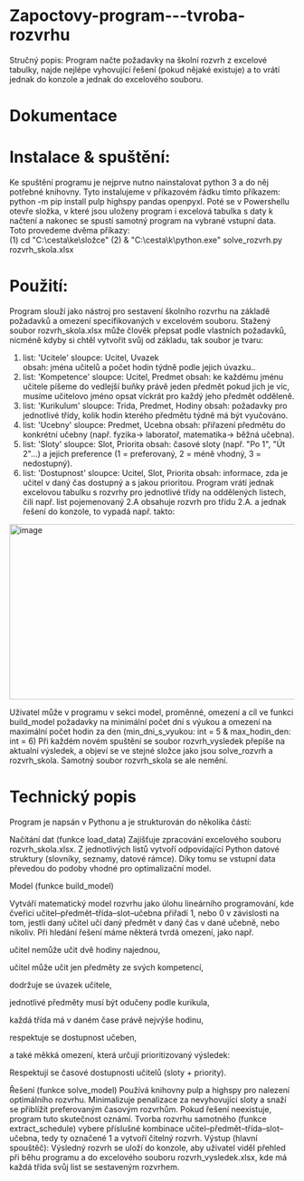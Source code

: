 # Zapoctovy-program---tvroba-rozvrhu
Stručný popis:
Program načte požadavky na školní rozvrh z excelové tabulky, najde nejlépe vyhovující řešení (pokud nějaké existuje) a to vrátí jednak do konzole a jednak do excelového souboru.
# Dokumentace
# Instalace & spuštění:
Ke spuštění programu je nejprve nutno nainstalovat python 3 a do něj potřebné knihovny. Tyto instalujeme v příkazovém řádku tímto příkazem:
python -m pip install pulp highspy pandas openpyxl.
Poté se v Powershellu otevře složka, v které jsou uloženy program i excelová tabulka s daty k načtení a nakonec se spustí samotný program na vybrané vstupní data. Toto provedeme dvěma příkazy:      
(1) cd "C:\cesta\ke\složce"
(2) & "C:\cesta\k\python.exe" solve_rozvrh.py rozvrh_skola.xlsx

# Použití:
Program slouží jako nástroj pro sestavení školního rozvrhu na základě požadavků a omezení specifikovaných v excelovém souboru.
Stažený soubor rozvrh_skola.xlsx může člověk přepsat podle vlastních požadavků, nicméně kdyby si chtěl vytvořit svůj od základu, tak soubor je tvaru:
1. list: 'Ucitele' sloupce: Ucitel, Uvazek  
                   obsah: jména učitelů a počet hodin týdně podle jejich úvazku..
2. list: 'Kompetence' sloupce: Ucitel, Predmet
                        obsah: ke každému jménu učitele píšeme do vedlejší buňky právě jeden předmět
                               pokud jich je víc, musíme učitelovo jméno opsat víckrát pro každý jeho předmět odděleně.
3. list: 'Kurikulum' sloupce: Trida, Predmet, Hodiny
                       obsah: požadavky pro jednotlivé třídy,
                              kolik hodin kterého předmětu týdně má být vyučováno.
4. list: 'Ucebny' sloupce: Predmet, Ucebna
                    obsah: přiřazení předmětu do konkrétní učebny 
                          (např. fyzika-> laboratoř, matematika-> běžná učebna).
5. list: 'Sloty' sloupce: Slot, Priorita
                   obsah: časové sloty (např. "Po 1", "Út 2"…) 
                          a jejich preference (1 = preferovaný, 2 = méně vhodný, 3 = nedostupný).
6. list: 'Dostupnost' sloupce: Ucitel, Slot, Priorita
                        obsah: informace, zda je učitel v daný čas dostupný a s jakou prioritou.
Program vrátí jednak excelovou tabulku s rozvrhy pro jednotlivé třídy na oddělených listech, čili např. list pojemenovaný 2.A obsahuje rozvrh pro třídu 2.A. 
a jednak řešení do konzole, to vypadá např. takto:
<img width="1711" height="310" alt="image" src="https://github.com/user-attachments/assets/90d32e12-61ff-4247-b6c4-061d11ef2853" />

Uživatel může v programu v sekci model, proměnné, omezení a cíl ve funkci build_model požadavky na minimální počet dní s výukou a omezení na
maximální počet hodin za den (min_dni_s_vyukou: int = 5 & max_hodin_den: int = 6)
Při každém novém spuštění se soubor rozvrh_vysledek přepíše na aktualní výsledek, a objeví se ve stejné složce jako jsou solve_rozvrh a rozvrh_skola. Samotný soubor rozvrh_skola se ale nemění.
  
# Technický popis
Program je napsán v Pythonu a je strukturován do několika částí:

Načítání dat (funkce load_data)
Zajišťuje zpracování excelového souboru rozvrh_skola.xlsx. Z jednotlivých listů vytvoří odpovídající Python datové struktury (slovníky, seznamy, datové rámce). Díky tomu se vstupní data převedou do podoby vhodné pro optimalizační model.

Model (funkce build_model)

Vytváří matematický model rozvrhu jako úlohu lineárního programování, kde čveřici učitel–předmět–třída–slot–učebna přiřadí 1, nebo 0 v závislosti na tom, jestli daný učitel učí daný předmět v daný čas v dané učebně, nebo nikoliv. Při hledání řešení máme některá tvrdá omezení, jako např.

učitel nemůže učit dvě hodiny najednou,

učitel může učit jen předměty ze svých kompetencí,

dodržuje se úvazek učitele,

jednotlivé předměty musí být odučeny podle kurikula,

každá třída má v daném čase právě nejvýše hodinu,

respektuje se dostupnost učeben,

a také měkká omezení, která určují prioritizovaný výsledek:

Respektují se časové dostupnosti učitelů (sloty + priority).


Řešení (funkce solve_model)
Používá knihovny pulp a highspy pro nalezení optimálního rozvrhu. Minimalizuje penalizace za nevyhovující sloty a snaží se přiblížit preferovaným časovým rozvrhům. Pokud řešení neexistuje, program tuto skutečnost oznámí.
Tvorba rozvrhu samotného (funkce extract_schedule)
vybere příslušné kombinace učitel–předmět–třída–slot–učebna, tedy ty označené 1 a vytvoří čitelný rozvrh.
Výstup (hlavní spouštěč): 
Výsledný rozvrh se uloží do konzole, aby uživatel viděl přehled při běhu programu a do excelového souboru rozvrh_vysledek.xlsx, kde má každá třída svůj list se sestaveným rozvrhem.
